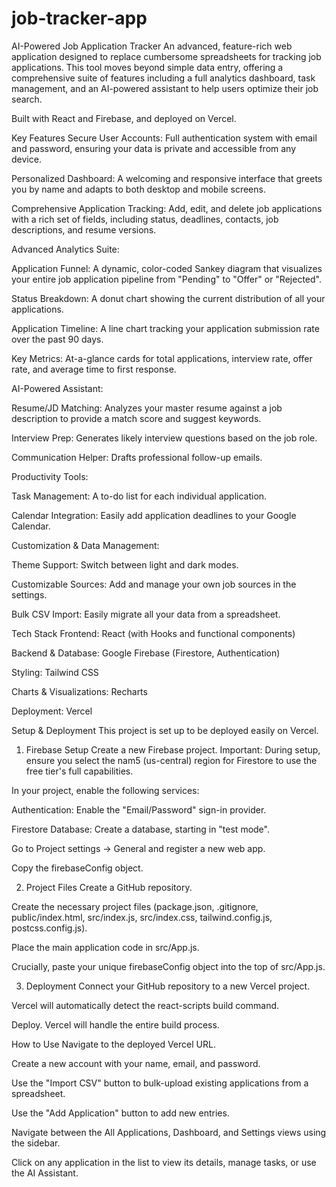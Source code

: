 # job-tracker-app
AI-Powered Job Application Tracker
An advanced, feature-rich web application designed to replace cumbersome spreadsheets for tracking job applications. This tool moves beyond simple data entry, offering a comprehensive suite of features including a full analytics dashboard, task management, and an AI-powered assistant to help users optimize their job search.

Built with React and Firebase, and deployed on Vercel.

Key Features
Secure User Accounts: Full authentication system with email and password, ensuring your data is private and accessible from any device.

Personalized Dashboard: A welcoming and responsive interface that greets you by name and adapts to both desktop and mobile screens.

Comprehensive Application Tracking: Add, edit, and delete job applications with a rich set of fields, including status, deadlines, contacts, job descriptions, and resume versions.

Advanced Analytics Suite:

Application Funnel: A dynamic, color-coded Sankey diagram that visualizes your entire job application pipeline from "Pending" to "Offer" or "Rejected".

Status Breakdown: A donut chart showing the current distribution of all your applications.

Application Timeline: A line chart tracking your application submission rate over the past 90 days.

Key Metrics: At-a-glance cards for total applications, interview rate, offer rate, and average time to first response.

AI-Powered Assistant:

Resume/JD Matching: Analyzes your master resume against a job description to provide a match score and suggest keywords.

Interview Prep: Generates likely interview questions based on the job role.

Communication Helper: Drafts professional follow-up emails.

Productivity Tools:

Task Management: A to-do list for each individual application.

Calendar Integration: Easily add application deadlines to your Google Calendar.

Customization & Data Management:

Theme Support: Switch between light and dark modes.

Customizable Sources: Add and manage your own job sources in the settings.

Bulk CSV Import: Easily migrate all your data from a spreadsheet.

Tech Stack
Frontend: React (with Hooks and functional components)

Backend & Database: Google Firebase (Firestore, Authentication)

Styling: Tailwind CSS

Charts & Visualizations: Recharts

Deployment: Vercel

Setup & Deployment
This project is set up to be deployed easily on Vercel.

1. Firebase Setup
Create a new Firebase project. Important: During setup, ensure you select the nam5 (us-central) region for Firestore to use the free tier's full capabilities.

In your project, enable the following services:

Authentication: Enable the "Email/Password" sign-in provider.

Firestore Database: Create a database, starting in "test mode".

Go to Project settings -> General and register a new web app.

Copy the firebaseConfig object.

2. Project Files
Create a GitHub repository.

Create the necessary project files (package.json, .gitignore, public/index.html, src/index.js, src/index.css, tailwind.config.js, postcss.config.js).

Place the main application code in src/App.js.

Crucially, paste your unique firebaseConfig object into the top of src/App.js.

3. Deployment
Connect your GitHub repository to a new Vercel project.

Vercel will automatically detect the react-scripts build command.

Deploy. Vercel will handle the entire build process.

How to Use
Navigate to the deployed Vercel URL.

Create a new account with your name, email, and password.

Use the "Import CSV" button to bulk-upload existing applications from a spreadsheet.

Use the "Add Application" button to add new entries.

Navigate between the All Applications, Dashboard, and Settings views using the sidebar.

Click on any application in the list to view its details, manage tasks, or use the AI Assistant.
